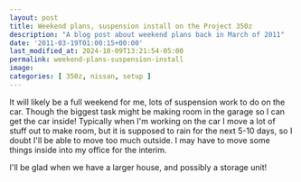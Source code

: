 ```yaml
---
layout: post
title: Weekend plans, suspension install on the Project 350z
description: "A blog post about weekend plans back in March of 2011"
date: '2011-03-19T01:00:15+00:00'
last_modified_at: 2024-10-09T13:21:54-05:00
permalink: weekend-plans-suspension-install
image:
categories: [ 350z, nissan, setup ]
---
```

It will likely be a full weekend for me, lots of suspension work to do on the car. Though the biggest task might be making room in the garage so I can get the car inside! Typically when I'm working on the car I move a lot of stuff out to make room, but it is supposed to rain for the next 5-10 days, so I doubt I'll be able to move too much outside. I may have to move some things inside into my office for the interim.

I'll be glad when we have a larger house, and possibly a storage unit! 




